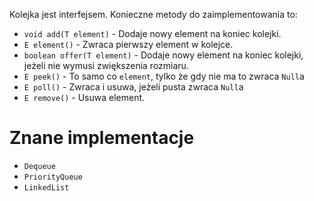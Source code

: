 Kolejka jest interfejsem. Konieczne metody do zaimplementowania to:
- `void add(T element)` - Dodaje nowy element na koniec kolejki.
- `E element()` - Zwraca pierwszy element w kolejce.
- `boolean offer(T element)` - Dodaje nowy element na koniec kolejki, jeżeli nie wymusi zwiększenia rozmiaru.
- `E peek()` - To samo co `element`, tylko że gdy nie ma to zwraca `Null`a
- `E poll()` - Zwraca i usuwa, jeżeli pusta zwraca `Null`a
- `E remove()` - Usuwa element.
# Znane implementacje
- `Dequeue`
- `PriorityQueue`
- `LinkedList`